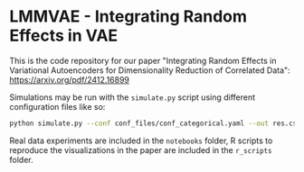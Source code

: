 # LMMVAE - Integrating Random Effects in VAE

This is the code repository for our paper "Integrating Random Effects in Variational Autoencoders for Dimensionality Reduction of Correlated Data": https://arxiv.org/pdf/2412.16899

Simulations may be run with the `simulate.py` script using different configuration files like so:

```bash
python simulate.py --conf conf_files/conf_categorical.yaml --out res.csv
```

Real data experiments are included in the `notebooks` folder, R scripts to reproduce the visualizations in the paper are included in the `r_scripts` folder.